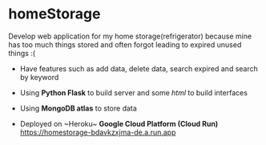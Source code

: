 # homeStorage

Develop web application for my home storage(refrigerator) because mine has too much things stored and often forgot leading to expired unused things :(

- Have features such as add data, delete data, search expired and search by keyword

- Using **Python Flask** to build server and some *html* to build interfaces

- Using **MongoDB atlas** to store data

- Deployed on ~Heroku~ **Google Cloud Platform (Cloud Run)** https://homestorage-bdavkzxjma-de.a.run.app
